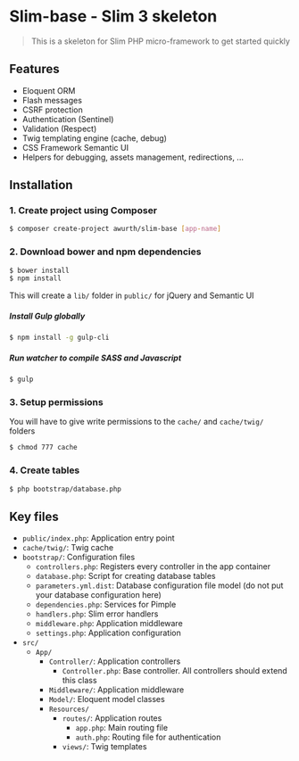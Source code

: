 # Slim-base - Slim 3 skeleton
> This is a skeleton for Slim PHP micro-framework to get started quickly

## Features
- Eloquent ORM
- Flash messages
- CSRF protection
- Authentication (Sentinel)
- Validation (Respect)
- Twig templating engine (cache, debug)
- CSS Framework Semantic UI
- Helpers for debugging, assets management, redirections, ...

## Installation
### 1. Create project using Composer
``` bash
$ composer create-project awurth/slim-base [app-name]
```

### 2. Download bower and npm dependencies
``` bash
$ bower install
$ npm install
```
This will create a `lib/` folder in `public/` for jQuery and Semantic UI

##### Install Gulp globally
``` bash
$ npm install -g gulp-cli
```

##### Run watcher to compile SASS and Javascript
``` bash
$ gulp
```

### 3. Setup permissions
You will have to give write permissions to the `cache/` and `cache/twig/` folders
``` bash
$ chmod 777 cache
```

### 4. Create tables
``` bash
$ php bootstrap/database.php
```

## Key files
- `public/index.php`: Application entry point
- `cache/twig/`: Twig cache
- `bootstrap/`: Configuration files
    - `controllers.php`: Registers every controller in the app container
    - `database.php`: Script for creating database tables
    - `parameters.yml.dist`: Database configuration file model (do not put your database configuration here)
    - `dependencies.php`: Services for Pimple
    - `handlers.php`: Slim error handlers
    - `middleware.php`: Application middleware
    - `settings.php`: Application configuration
- `src/`
    - `App/`
        - `Controller/`: Application controllers
            - `Controller.php`: Base controller. All controllers should extend this class
        - `Middleware/`: Application middleware
        - `Model/`: Eloquent model classes
        - `Resources/`
            - `routes/`: Application routes
                - `app.php`: Main routing file
                - `auth.php`: Routing file for authentication
            - `views/`: Twig templates
